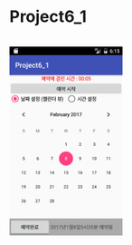 # Project6_1
<br>
<img src=https://github.com/LeeSangwonsunge/Project6_1/blob/master/app/pics/Screenshot_1480659351.png width=200>
<br>
<img scr=https://github.com/LeeSangwonsunge/Project6_1/blob/master/app/pics/Screenshot_1480659366.png width=200>
<br>
